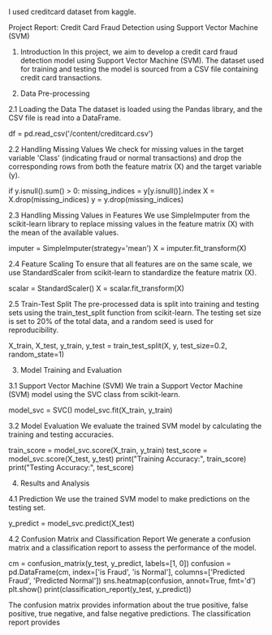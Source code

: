 I used creditcard dataset from kaggle.

Project Report: Credit Card Fraud Detection using Support Vector Machine (SVM)

1. Introduction
In this project, we aim to develop a credit card fraud detection model using Support Vector Machine (SVM). The dataset used for training and testing the model is sourced from a CSV file containing credit card transactions.

2. Data Pre-processing
   
2.1 Loading the Data
The dataset is loaded using the Pandas library, and the CSV file is read into a DataFrame.

df = pd.read_csv('/content/creditcard.csv')

2.2 Handling Missing Values
We check for missing values in the target variable 'Class' (indicating fraud or normal transactions) and drop the corresponding rows from both the feature matrix (X) and the target variable (y).

if y.isnull().sum() > 0:
    missing_indices = y[y.isnull()].index
    X = X.drop(missing_indices)
    y = y.drop(missing_indices)
    
2.3 Handling Missing Values in Features
We use SimpleImputer from the scikit-learn library to replace missing values in the feature matrix (X) with the mean of the available values.

imputer = SimpleImputer(strategy='mean')
X = imputer.fit_transform(X)

2.4 Feature Scaling
To ensure that all features are on the same scale, we use StandardScaler from scikit-learn to standardize the feature matrix (X).

scalar = StandardScaler()
X = scalar.fit_transform(X)

2.5 Train-Test Split
The pre-processed data is split into training and testing sets using the train_test_split function from scikit-learn. The testing set size is set to 20% of the total data, and a random seed is used for reproducibility.

X_train, X_test, y_train, y_test = train_test_split(X, y, test_size=0.2, random_state=1)

3. Model Training and Evaluation
   
3.1 Support Vector Machine (SVM)
We train a Support Vector Machine (SVM) model using the SVC class from scikit-learn.

model_svc = SVC()
model_svc.fit(X_train, y_train)

3.2 Model Evaluation
We evaluate the trained SVM model by calculating the training and testing accuracies.

train_score = model_svc.score(X_train, y_train)
test_score = model_svc.score(X_test, y_test)
print("Training Accuracy:", train_score)
print("Testing Accuracy:", test_score)

4. Results and Analysis
   
4.1 Prediction
We use the trained SVM model to make predictions on the testing set.

y_predict = model_svc.predict(X_test)

4.2 Confusion Matrix and Classification Report
We generate a confusion matrix and a classification report to assess the performance of the model.

cm = confusion_matrix(y_test, y_predict, labels=[1, 0])
confusion = pd.DataFrame(cm, index=['is Fraud', 'is Normal'], columns=['Predicted Fraud', 'Predicted Normal'])
sns.heatmap(confusion, annot=True, fmt='d')
plt.show()
print(classification_report(y_test, y_predict))

The confusion matrix provides information about the true positive, false positive, true negative, and false negative predictions. The classification report provides

